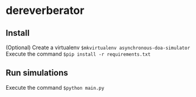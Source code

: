 # dereverberator

## Install
(Optional) Create a virtualenv `$mkvirtualenv asynchronous-doa-simulator`
Execute the command `$pip install -r requirements.txt`

## Run simulations

Execute the command `$python main.py` 